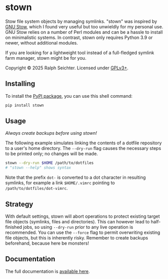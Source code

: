stown
=====

Stow file system objects by managing symlinks. "stown" was inspired by [GNU
Stow](https://www.gnu.org/software/stow/), which I found very useful but too
unwieldly for my personal use. GNU Stow relies on a number of Perl modules and
can be a hassle to install on minimalistic systems. In contrast, stown only
requires Python 3.9 or newer, without additional modules.

If you are looking for a lightweight tool instead of a full-fledged symlink
farm manager, stown might be for you.

Copyright © 2025 Ralph Seichter. Licensed under
[GPLv3+](https://github.com/rseichter/stown/blob/master/LICENSE).

Installing
----------

To install the [PyPI package](https://pypi.org/project/stown/), you can use
this shell command:

```bash
pip install stown
```

Usage
-----

*Always create backups before using stown!*

The following example simulates linking the contents of a dotfile repository to
a user's home directory. The `--dry-run` flag causes the necessary steps to be
printed only; no changes will be made.

```bash
stown --dry-run $HOME /path/to/dotfiles
# "stown --help" shows syntax
```

Note that the prefix `dot-` is converted to a dot character in resulting symlinks,
for example a link `$HOME/.vimrc` pointing to `/path/to/dotfiles/dot-vimrc`.

Strategy
--------

With default settings, stown will abort operations to protect existing target
file objects (symlinks, files and directories). This can however lead to
half-finished jobs, so using `--dry-run` prior to any live operation is
recommended. You can use the `--force` flag to permit overwriting existing file
objects, but this is inherently risky. Remember to create backups beforehand,
because here be monsters!

Documentation
-------------

The full documentation is [available
here](https://github.com/rseichter/stown/blob/docs/index.html).
